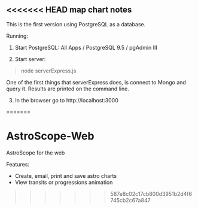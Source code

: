 <<<<<<< HEAD
map chart notes
---------------

This is the first version using PostgreSQL as a database.

Running:

1. Start PostgreSQL: All Apps / PostgreSQL 9.5 / pgAdmin III

2. Start server: 
> node serverExpress.js

One of the first things that serverExpress does, is connect to Mongo and query it.
Results are printed on the command line.

3. In the browser go to http://localhost:3000

=======
# AstroScope-Web
AstroScope for the web

Features: 
- Create, email, print and save astro charts
- View transits or progressions animation
>>>>>>> 587e8c02c17cb800d3951b2d4f6745cb2c67a847
